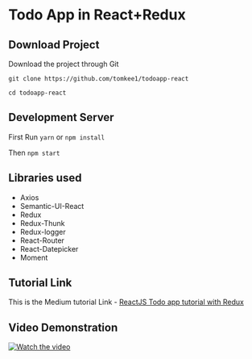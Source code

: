 # Todo App in React+Redux


## Download Project

Download the project through Git

`git clone https://github.com/tomkee1/todoapp-react`

`cd todoapp-react`

## Development Server
First Run `yarn` or `npm install`

Then `npm start`


## Libraries used

* Axios
* Semantic-UI-React
* Redux
* Redux-Thunk
* Redux-logger
* React-Router
* React-Datepicker
* Moment

## Tutorial Link

This is the Medium tutorial Link - 
[ReactJS Todo app tutorial with Redux](https://medium.com/@nomanbinhussein/reactjs-todo-app-tutorial-with-redux-57ca14cae621 )

## Video Demonstration

[![Watch the video](https://img.youtube.com/vi/3NiFP8leDqk/0.jpg)](https://www.youtube.com/watch?v=3NiFP8leDqk)
 

